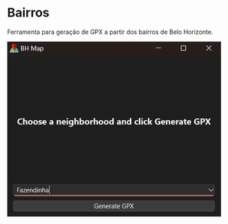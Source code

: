 # Bairros
Ferramenta para geração de GPX a partir dos bairros de Belo Horizonte.

![](assets/bh-map.png)
